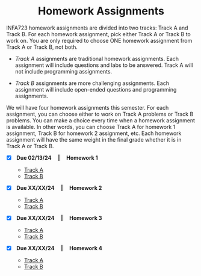 <h1 align="center"> Homework Assignments </h1>


INFA723 homework assignments are divided into two tracks: Track A and Track B. For each homework assignment, pick either Track A or Track B to work on. You are only required to choose ONE  homework assignment from Track A or Track B, not both.

- <i>Track A</i> assignments are traditional homework assignments. Each assignment will include questions and labs to be answered. Track A will not include programming assignments.

- <i>Track B</i> assignments are more challenging assignments. Each assignment will include open-ended questions and programming assignments.

We will have four homework assignments this semester. For each assignment, you can choose either to work on Track A problems or Track B problems. You can make a choice every time when a homework assignment is available. In other words, you can choose Track A for homework 1 assignment, Track B for homework 2 assignment, etc. Each homework assignment will have the same weight in the final grade whether it is in Track A or Track B.


- [X] <b> Due 02/13/24 &emsp;|&emsp; Homework 1<br> </b>
  - [Track A](https://github.com/KieraConway/INFA723/blob/main/HW1/INFA723%20Track%20A%20Homework%201.pdf)
  - [Track B](https://github.com/KieraConway/INFA723/blob/main/HW1/INFA723%20Track%20B%20Homework%201.pdf)

- [X] <b> Due XX/XX/24 &emsp;|&emsp; Homework 2 <br> </b>
  - [Track A](https://github.com/KieraConway/INFA723/blob/main/HW2/Track%20A/INFA723%20Track%20A%20Homework2.pdf)
  - [Track B](https://github.com/KieraConway/INFA723/blob/main/HW2/Track%20B/INFA723%20Track%20B%20Homework2.pdf)


- [X] <b> Due XX/XX/24 &emsp;|&emsp; Homework 3 <br> </b>
  - [Track A](https://github.com/KieraConway/INFA723/blob/main/HW3/Track%20A/INFA723%20Track%20A%20Homework3.pdf)
  - [Track B](https://github.com/KieraConway/INFA723/blob/main/HW3/Track%20B/INFA723%20Track%20B%20Homework3.pdf)


- [X] <b> Due XX/XX/24 &emsp;|&emsp; Homework 4 <br> </b>
  - [Track A](https://github.com/KieraConway/INFA723/blob/main/HW4/Track%20A/INFA723%20Track%20A%20Homework4.pdf)
  - [Track B](https://github.com/KieraConway/INFA723/blob/main/HW4/Track%20B/INFA723%20Track%20B%20Homework4.pdf)

